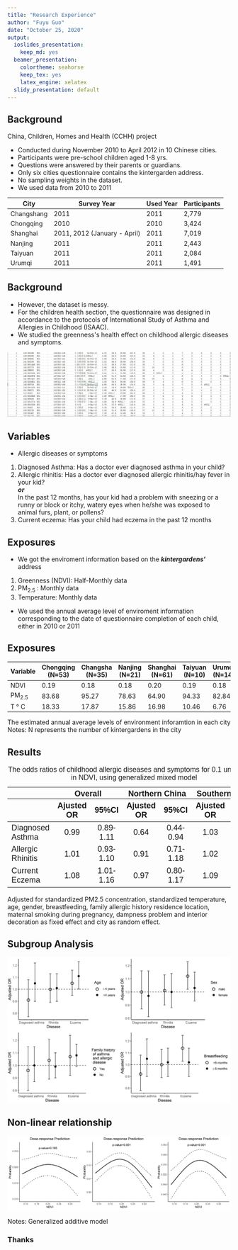 ```yaml
---
title: "Research Experience"
author: "Fuyu Guo"
date: "October 25, 2020"
output:
  ioslides_presentation: 
    keep_md: yes
  beamer_presentation:
    colortheme: seahorse
    keep_tex: yes
    latex_engine: xelatex
  slidy_presentation: default
---
```




## Background

China, Children, Homes and Health (CCHH) project 

 - Conducted during November 2010 to April 2012 in 10 Chinese cities.
 - Participants were pre-school children aged 1-8 yrs.
 - Questions were answered by their parents or guardians.
 - Only six cities questionnaire contains the kintergarden address.
 - No sampling weights in the dataset.
 - We used data from 2010 to 2011

| City     | Survey Year| Used Year| Participants |
|--------- | ---------- |--------|------|
|Changshang| 2011       |2011    |2,779 |
|Chongqing | 2010       |2010    |3,424 |
|Shanghai  | 2011, 2012 (January - April) | 2011| 7,019|
|Nanjing   | 2011       |2011    |2,443|
|Taiyuan   | 2011       |2011    |2,084|
|Urumqi    | 2011       |2011    |1,491|

## Background

- However, the dataset is messy.
- For the children health section, the questionnaire was designed in accordance to the protocols of International Study of Asthma and Allergies in Childhood (ISAAC). 
- We studied the greenness's health effect on childhood allergic diseases and symptoms.

![CCHH Dataset](Messy_CCHH.JPG)

## Variables

- Allergic diseases or symptoms
1. Diagnosed Asthma: Has a doctor ever diagnosed asthma in your child?
2. Allergic rhinitis: Has a doctor ever diagnosed allergic rhinitis/hay fever in your kid?  
***or***   
In the past 12 months, has your kid had a problem with sneezing or a runny or block or itchy, watery eyes when he/she was exposed to animal furs, plant, or pollens?
3. Current eczema: Has your child had eczema in the past 12 months

## Exposures

- We got the enviroment information based on the ***kintergardens'*** address
1. Greenness (NDVI): Half-Monthly data
2. PM<sub>2.5</sub>  : Monthly data
3. Temperature: Monthly data

- We used the annual average level of enviroment information corresponding to the date of questionnaire completion of each child, either in 2010 or 2011


## Exposures

| Variable         | Chongqing (N=53) | Changsha (N=35) | Nanjing (N=21) | Shanghai (N=61) | Taiyuan (N=10) | Urumqi (N=14) |
|------------------|------------------|-----------------|----------------|-----------------|----------------|---------------|
| NDVI             | 0.19   | 0.18     | 0.18    | 0.20     | 0.19    | 0.18  |
| PM<sub>2.5</sub>         | 83.68  | 95.27    | 78.63   | 64.90    | 94.33   | 82.84 |
| T &deg; C     | 18.33  | 17.87    | 15.86   | 16.98    | 10.46   | 6.76  |
<center> The estimated annual average levels of environment inforamtion in each city </center>
Notes: N represents the number of kintergardens in the city

## Results

<table class=" lightable-classic" style='font-size: 18px; font-family: "Arial Narrow", "Source Sans Pro", sans-serif; width: auto !important; margin-left: auto; margin-right: auto;'>
<caption style="font-size: initial !important;">The odds ratios of childhood allergic diseases and symptoms for 0.1
             unit change in NDVI, using generalized mixed model</caption>
 <thead>
<tr>
<th style="empty-cells: hide;" colspan="1"></th>
<th style="padding-bottom:0; padding-left:3px;padding-right:3px;text-align: center; " colspan="2"><div style="border-bottom: 1px solid #111111; margin-bottom: -1px; ">Overall</div></th>
<th style="padding-bottom:0; padding-left:3px;padding-right:3px;text-align: center; " colspan="2"><div style="border-bottom: 1px solid #111111; margin-bottom: -1px; ">Northern China</div></th>
<th style="padding-bottom:0; padding-left:3px;padding-right:3px;text-align: center; " colspan="2"><div style="border-bottom: 1px solid #111111; margin-bottom: -1px; ">Southern China</div></th>
</tr>
  <tr>
   <th style="text-align:left;">   </th>
   <th style="text-align:center;"> Ajusted OR </th>
   <th style="text-align:center;"> 95%CI </th>
   <th style="text-align:center;"> Ajusted OR </th>
   <th style="text-align:center;"> 95%CI </th>
   <th style="text-align:center;"> Ajusted OR </th>
   <th style="text-align:center;"> 95%CI </th>
  </tr>
 </thead>
<tbody>
  <tr>
   <td style="text-align:left;"> Diagnosed Asthma </td>
   <td style="text-align:center;"> 0.99 </td>
   <td style="text-align:center;"> 0.89-1.11 </td>
   <td style="text-align:center;"> 0.64 </td>
   <td style="text-align:center;"> 0.44-0.94 </td>
   <td style="text-align:center;"> 1.03 </td>
   <td style="text-align:center;"> 0.92-1.16 </td>
  </tr>
  <tr>
   <td style="text-align:left;"> Allergic Rhinitis </td>
   <td style="text-align:center;"> 1.01 </td>
   <td style="text-align:center;"> 0.93-1.10 </td>
   <td style="text-align:center;"> 0.91 </td>
   <td style="text-align:center;"> 0.71-1.18 </td>
   <td style="text-align:center;"> 1.02 </td>
   <td style="text-align:center;"> 0.93-1.11 </td>
  </tr>
  <tr>
   <td style="text-align:left;"> Current Eczema </td>
   <td style="text-align:center;"> 1.08 </td>
   <td style="text-align:center;"> 1.01-1.16 </td>
   <td style="text-align:center;"> 0.97 </td>
   <td style="text-align:center;"> 0.80-1.17 </td>
   <td style="text-align:center;"> 1.09 </td>
   <td style="text-align:center;"> 1.01-1.17 </td>
  </tr>
</tbody>
</table>


Adjusted for standardized PM2.5 concentration, standardized temperature, age, gender, breastfeeding, family allergic history residence location, maternal smoking during pregnancy, dampness problem and interior decoration as fixed effect and city as random effect.

## Subgroup Analysis

![Subgroup Analysis](subgroup_analysis.JPG)


## Non-linear relationship
![Non-linear dose-response relationship](dose-response.png)  

 Notes: Generalized additive model 

### Thanks 



